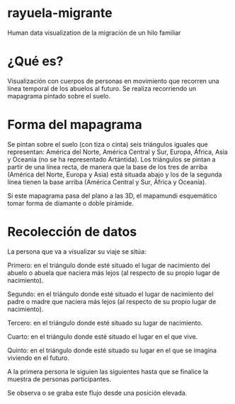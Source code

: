 # rayuela-migrante

Human data visualization de la migración de un hilo familiar

# ¿Qué es?

Visualización con cuerpos de personas en movimiento que recorren una línea temporal de los abuelos al futuro. Se realiza recorriendo un mapagrama pintado sobre el suelo.

# Forma del mapagrama

Se pintan sobre el suelo (con tiza o cinta) seis triángulos iguales que representan: América del Norte, América Central y Sur, Europa, África, Asia y Oceania (no se ha representado Artántida). Los triángulos se pintan a partir de una línea recta, de manera que la base de los tres de arriba (América del Norte, Europa y Asia) está situada abajo y los de la segunda línea tienen la base arriba (América Central y Sur, África y Oceanía).

Si este mapagrama pasa del plano a las 3D, el mapamundi esquemático tomar forma de diamante o doble pirámide.

# Recolección de datos

La persona que va a visualizar su viaje se sitúa:

Primero: en el triángulo donde esté situado el lugar de nacimiento del abuelo o abuela que naciera más lejos (al respecto de su propio lugar de nacimiento).

Segundo: en el triángulo donde esté situado el lugar de nacimiento del padre o madre que naciera más lejos (al respecto de su propio lugar de nacimiento).

Tercero: en el triángulo donde esté situado su lugar de nacimiento.

Cuarto: en el triángulo donde esté situado el lugar en el que vive.

Quinto: en el triángulo donde esté situado su lugar en el que se imagina viviendo en el futuro.

A la primera persona le siguien las siguientes hasta que se finalice la muestra de personas participantes.

Se observa o se graba este flujo desde una posición elevada.
